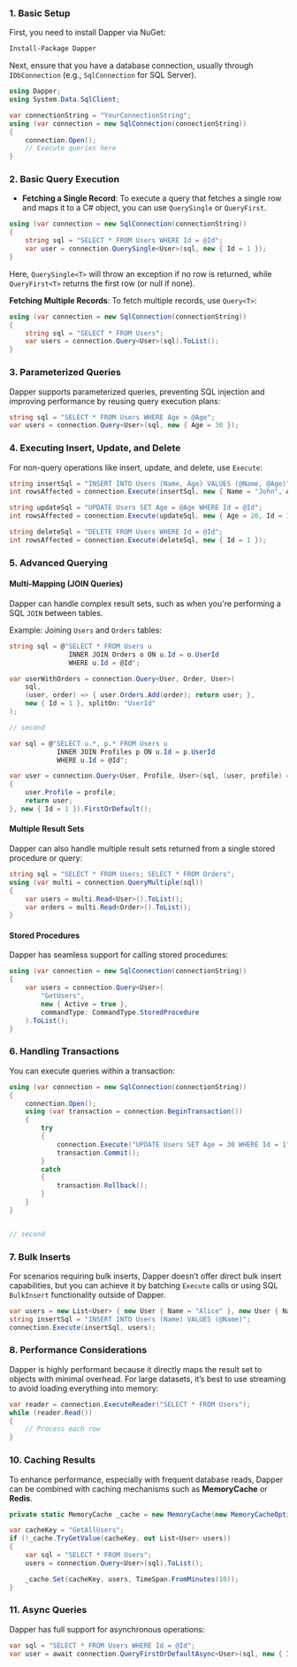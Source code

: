 
### 1. **Basic Setup**

First, you need to install Dapper via NuGet:

```cmd
Install-Package Dapper

```

Next, ensure that you have a database connection, usually through `IDbConnection` (e.g., `SqlConnection` for SQL Server).

```c#
using Dapper;
using System.Data.SqlClient;

var connectionString = "YourConnectionString";
using (var connection = new SqlConnection(connectionString))
{
    connection.Open();
    // Execute queries here
}

```


### 2. **Basic Query Execution**

- **Fetching a Single Record**: To execute a query that fetches a single row and maps it to a C# object, you can use `QuerySingle` or `QueryFirst`.
```c#
using (var connection = new SqlConnection(connectionString))
{
    string sql = "SELECT * FROM Users WHERE Id = @Id";
    var user = connection.QuerySingle<User>(sql, new { Id = 1 });
}

```

Here, `QuerySingle<T>` will throw an exception if no row is returned, while `QueryFirst<T>` returns the first row (or null if none).

**Fetching Multiple Records**: To fetch multiple records, use `Query<T>`:

```c#
using (var connection = new SqlConnection(connectionString))
{
    string sql = "SELECT * FROM Users";
    var users = connection.Query<User>(sql).ToList();
}

```

### 3. **Parameterized Queries**

Dapper supports parameterized queries, preventing SQL injection and improving performance by reusing query execution plans:

```c#
string sql = "SELECT * FROM Users WHERE Age > @Age";
var users = connection.Query<User>(sql, new { Age = 30 });

```

### 4. **Executing Insert, Update, and Delete**

For non-query operations like insert, update, and delete, use `Execute`:

```c#
string insertSql = "INSERT INTO Users (Name, Age) VALUES (@Name, @Age)";
int rowsAffected = connection.Execute(insertSql, new { Name = "John", Age = 25 });

```

```c#
string updateSql = "UPDATE Users SET Age = @Age WHERE Id = @Id";
int rowsAffected = connection.Execute(updateSql, new { Age = 26, Id = 1 });

```

```c#
string deleteSql = "DELETE FROM Users WHERE Id = @Id";
int rowsAffected = connection.Execute(deleteSql, new { Id = 1 });

```

### 5. **Advanced Querying**

#### **Multi-Mapping (JOIN Queries)**

Dapper can handle complex result sets, such as when you're performing a SQL `JOIN` between tables.

Example: Joining `Users` and `Orders` tables:

```c#
string sql = @"SELECT * FROM Users u 
               INNER JOIN Orders o ON u.Id = o.UserId 
               WHERE u.Id = @Id";

var userWithOrders = connection.Query<User, Order, User>(
    sql,
    (user, order) => { user.Orders.Add(order); return user; },
    new { Id = 1 }, splitOn: "UserId"
);

// second 

var sql = @"SELECT u.*, p.* FROM Users u 
            INNER JOIN Profiles p ON u.Id = p.UserId
            WHERE u.Id = @Id";

var user = connection.Query<User, Profile, User>(sql, (user, profile) =>
{
    user.Profile = profile;
    return user;
}, new { Id = 1 }).FirstOrDefault();

```

#### **Multiple Result Sets**

Dapper can also handle multiple result sets returned from a single stored procedure or query:

```c#
string sql = "SELECT * FROM Users; SELECT * FROM Orders";
using (var multi = connection.QueryMultiple(sql))
{
    var users = multi.Read<User>().ToList();
    var orders = multi.Read<Order>().ToList();
}

```
#### **Stored Procedures**

Dapper has seamless support for calling stored procedures:

```c#
using (var connection = new SqlConnection(connectionString))
{
    var users = connection.Query<User>(
        "GetUsers", 
        new { Active = true }, 
        commandType: CommandType.StoredProcedure
    ).ToList();
}

```

### 6. **Handling Transactions**

You can execute queries within a transaction:

```c#
using (var connection = new SqlConnection(connectionString))
{
    connection.Open();
    using (var transaction = connection.BeginTransaction())
    {
        try
        {
            connection.Execute("UPDATE Users SET Age = 30 WHERE Id = 1", transaction: transaction);
            transaction.Commit();
        }
        catch
        {
            transaction.Rollback();
        }
    }
}


// second 


```

### 7. **Bulk Inserts**

For scenarios requiring bulk inserts, Dapper doesn’t offer direct bulk insert capabilities, but you can achieve it by batching `Execute` calls or using SQL `BulkInsert` functionality outside of Dapper.

```c#
var users = new List<User> { new User { Name = "Alice" }, new User { Name = "Bob" } };
string insertSql = "INSERT INTO Users (Name) VALUES (@Name)";
connection.Execute(insertSql, users);

```

### 8. **Performance Considerations**

Dapper is highly performant because it directly maps the result set to objects with minimal overhead. For large datasets, it’s best to use streaming to avoid loading everything into memory:

```c#
var reader = connection.ExecuteReader("SELECT * FROM Users");
while (reader.Read())
{
    // Process each row
}

```

### 10. **Caching Results**

To enhance performance, especially with frequent database reads, Dapper can be combined with caching mechanisms such as **MemoryCache** or **Redis**.

```c#
private static MemoryCache _cache = new MemoryCache(new MemoryCacheOptions());

var cacheKey = "GetAllUsers";
if (!_cache.TryGetValue(cacheKey, out List<User> users))
{
    var sql = "SELECT * FROM Users";
    users = connection.Query<User>(sql).ToList();

    _cache.Set(cacheKey, users, TimeSpan.FromMinutes(10));
}

```

### 11. **Async Queries**

Dapper has full support for asynchronous operations:

```c#
var sql = "SELECT * FROM Users WHERE Id = @Id";
var user = await connection.QueryFirstOrDefaultAsync<User>(sql, new { Id = 1 });

```

